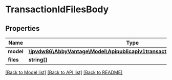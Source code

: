 # TransactionIdFilesBody

## Properties
Name | Type | Description | Notes
------------ | ------------- | ------------- | -------------
**model** | [**\jpvdw86\AbbyVantage\Model\Apipublicapiv1transactionstransactionIdfilesModel**](Apipublicapiv1transactionstransactionIdfilesModel.md) |  | [optional] 
**files** | **string[]** |  | [optional] 

[[Back to Model list]](../../README.md#documentation-for-models) [[Back to API list]](../../README.md#documentation-for-api-endpoints) [[Back to README]](../../README.md)

